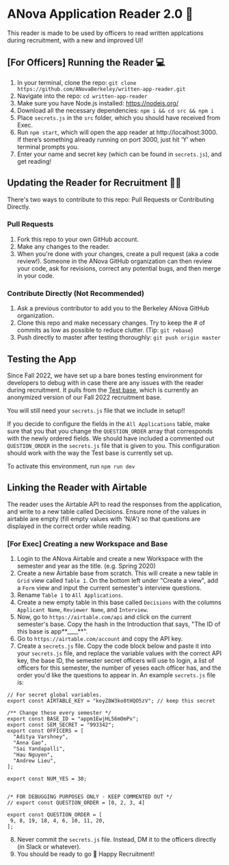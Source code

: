 # ANova Application Reader 2.0 🎉

This reader is made to be used by officers to read written applcations during recruitment, with a new and improved UI!

## [For Officers] Running the Reader 💻

1. In your terminal, clone the repo: `git clone https://github.com/ANovaBerkeley/written-app-reader.git`
2. Navigate into the repo: `cd written-app-reader`
3. Make sure you have Node.js installed: https://nodejs.org/
4. Download all the necessary dependencies: `npm i && cd src && npm i`
5. Place `secrets.js` in the `src` folder, which you should have received from Exec.
6. Run `npm start`, which will open the app reader at http://localhost:3000. If there’s something already running on port 3000, just hit ‘Y’ when terminal prompts you.
7. Enter your name and secret key (which can be found in `secrets.js`), and get reading!

## Updating the Reader for Recruitment 👩‍💻

There's two ways to contribute to this repo: Pull Requests or Contributing Directly.

### Pull Requests

1. Fork this repo to your own GitHub account.
2. Make any changes to the reader.
3. When you're done with your changes, create a pull request (aka a code review!). Someone in the ANova GitHub organization can then review your code, ask for revisions, correct any potential bugs, and then merge in your code.

### Contribute Directly (Not Recommended)

1. Ask a previous contributor to add you to the Berkeley ANova GitHub organization.
2. Clone this repo and make necessary changes. Try to keep the # of commits as low as possible to reduce clutter. (Tip: `git rebase`)
3. Push directly to master after testing thoroughly: `git push origin master`

## Testing the App

Since Fall 2022, we have set up a bare bones testing environment for developers to debug with in case there are any issues with the reader during recruitment. It pulls from the [Test base](https://airtable.com/appvwWqjOPkyIULfE/tblneqO4kcIozm98P/viw0VogHq7jpWdFzB?blocks=hide), which is currently an anonymized version of our Fall 2022 recruitment base. 

You will still need your `secrets.js` file that we include in setup!! 

If you decide to configure the fields in the `All Applications` table, make sure that you that you change the `QUESTION_ORDER` array that corresponds with the newly ordered fields. We should have included a commented out `QUESTION_ORDER` in the `secrets.js` file that is given to you. This configuration should work with the way the Test base is currently set up.

To activate this environment, run `npm run dev`

## Linking the Reader with Airtable

The reader uses the Airtable API to read the responses from the application, and write to a new table called Decisions. Ensure none of the values in airtable are empty (fill empty values with 'N/A') so that questions are displayed in the correct order while reading.

### [For Exec] Creating a new Workspace and Base

1. Login to the ANova Airtable and create a new Workspace with the semester and year as the title. (e.g. Spring 2020)
2. Create a new Airtable base from scratch. This will create a new table in `Grid` view called `Table 1`. On the bottom left under "Create a view", add a `Form` view and input the current semester's interview questions.
3. Rename `Table 1` to `All Applications`.
4. Create a new empty table in this base called `Decisions` with the columns `Applicant Name`, `Reviewer Name`, and `Interview`.
5. Now, go to `https://airtable.com/api` and click on the current semester's base. Copy the hash in the Introduction that says, "The ID of this base is app**\_\_\_\_**".
6. Go to `https://airtable.com/account` and copy the API key.
7. Create a `secrets.js` file. Copy the code block below and paste it into your `secrets.js` file, and replace the variable values with the correct API key, the base ID, the semester secret officers will use to login, a list of officers for this semester, the number of yeses each officer has, and the order you'd like the questions to appear in. An example `secrets.js` file is:

```
// For secret global variables.
export const AIRTABLE_KEY = "keyZ8W3ko0tHQO5zV"; // keep this secret

/** Change these every semester */
export const BASE_ID = "appm1EwjHL56mOmPx";
export const SEM_SECRET = "993342";
export const OFFICERS = [
  "Aditya Varshney",
  "Anna Gao",
  "Sai Yandapalli",
  "Hau Nguyen",
  "Andrew Lieu",
];

export const NUM_YES = 30;


/* FOR DEBUGGING PURPOSES ONLY - KEEP COMMENTED OUT */
// export const QUESTION_ORDER = [0, 2, 3, 4]

export const QUESTION_ORDER = [
 9, 8, 19, 18, 4, 6, 10, 11, 20,
];
```

8. Never commit the `secrets.js` file. Instead, DM it to the officers directly (in Slack or whatever).
9. You should be ready to go 🥳 Happy Recruitment!
